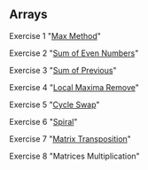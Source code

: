 ## Arrays
Exercise 1 "[Max Method](https://github.com/pp8a/Java_Basics_ENG/tree/main/Arrays/max)"

Exercise 2 "[Sum of Even Numbers](https://github.com/pp8a/Java_Basics_ENG/tree/main/Arrays/sum-of-even-numbers)"

Exercise 3 "[Sum of Previous](https://github.com/pp8a/Java_Basics_ENG/tree/main/Arrays/sum-of-previous)"

Exercise 4 "[Local Maxima Remove](https://github.com/pp8a/Java_Basics_ENG/tree/main/Arrays/local-maxima-remove)"

Exercise 5 "[Cycle Swap](https://github.com/pp8a/Java_Basics_ENG/tree/main/Arrays/cycle-swap)"

Exercise 6 "[Spiral](https://github.com/pp8a/Java_Basics_ENG/tree/main/Arrays/spiral)"

Exercise 7 "[Matrix Transposition](https://github.com/pp8a/Java_Basics_ENG/tree/main/Arrays/transpose-matrix)"

Exercise 8 "Matrices Multiplication"
